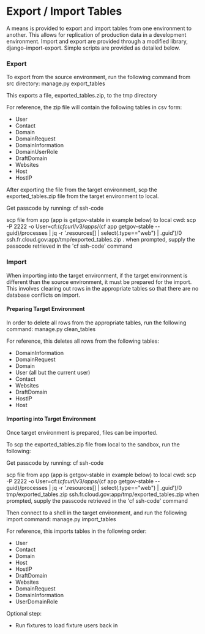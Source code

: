 # Export / Import Tables

A means is provided to export and import tables from
one environment to another. This allows for replication of
production data in a development environment. Import and export
are provided through a modified library, django-import-export.
Simple scripts are provided as detailed below.

### Export

To export from the source environment, run the following command from src directory:
manage.py export_tables

This exports a file, exported_tables.zip, to the tmp directory

For reference, the zip file will contain the following tables in csv form:

* User
* Contact
* Domain
* DomainRequest
* DomainInformation
* DomainUserRole
* DraftDomain
* Websites
* Host
* HostIP

After exporting the file from the target environment, scp the exported_tables.zip
file from the target environment to local.

Get passcode by running:
cf ssh-code

scp file from app (app is getgov-stable in example below) to local cwd:
scp -P 2222 -o User=cf:$(cf curl /v3/apps/$(cf app getgov-stable --guid)/processes | jq -r '.resources[] | select(.type=="web") | .guid')/0 ssh.fr.cloud.gov:app/tmp/exported_tables.zip .
when prompted, supply the passcode retrieved in the 'cf ssh-code' command


### Import

When importing into the target environment, if the target environment
is different than the source environment, it must be prepared for the
import. This involves clearing out rows in the appropriate tables so
that there are no database conflicts on import.

#### Preparing Target Environment

In order to delete all rows from the appropriate tables, run the following
command:
manage.py clean_tables

For reference, this deletes all rows from the following tables:

* DomainInformation
* DomainRequest
* Domain
* User (all but the current user)
* Contact
* Websites
* DraftDomain
* HostIP
* Host

#### Importing into Target Environment

Once target environment is prepared, files can be imported.

To scp the exported_tables.zip file from local to the sandbox, run the following:

Get passcode by running:
cf ssh-code

scp file from app (app is getgov-stable in example below) to local cwd:
scp -P 2222 -o User=cf:$(cf curl /v3/apps/$(cf app getgov-stable --guid)/processes | jq -r '.resources[] | select(.type=="web") | .guid')/0 tmp/exported_tables.zip ssh.fr.cloud.gov:app/tmp/exported_tables.zip
when prompted, supply the passcode retrieved in the 'cf ssh-code' command

Then connect to a shell in the target environment, and run the following import command:
manage.py import_tables

For reference, this imports tables in the following order:

* User
* Contact
* Domain
* Host
* HostIP
* DraftDomain
* Websites
* DomainRequest
* DomainInformation
* UserDomainRole

Optional step:
* Run fixtures to load fixture users back in